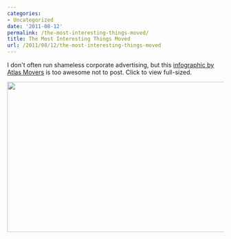 ```yaml
---
categories:
- Uncategorized
date: '2011-08-12'
permalink: /the-most-interesting-things-moved/
title: The Most Interesting Things Moved
url: /2011/08/12/the-most-interesting-things-moved
---
```


I don't often run shameless corporate advertising, but this <a href="http://www.atlasvanlines.com/infographics/most-interesting-things-moved-by-atlas-movers/">infographic by Atlas Movers</a> is too awesome not to post. Click to view full-sized.

<a href="https://gomakethings.com/wp-content/uploads/2011/08/most-interesting-things-moved.jpg"><img src="https://gomakethings.com/wp-content/uploads/2011/08/most-interesting-things-moved-557x350.jpg" alt="" title="The Most Interesting Things Moved" width="557" height="350" class="aligncenter size-medium wp-image-1067" /></a>